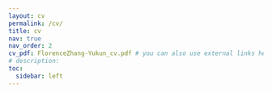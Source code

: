 ```yaml
---
layout: cv
permalink: /cv/
title: cv
nav: true
nav_order: 2
cv_pdf: FlorenceZhang-Yukun_cv.pdf # you can also use external links here
# description: 
toc:
  sidebar: left
---
```

